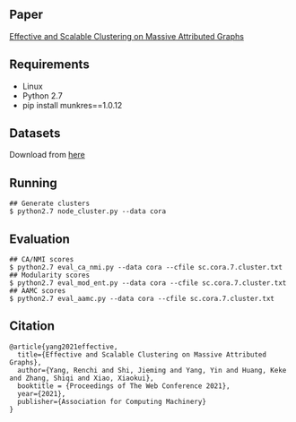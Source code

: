 ## Paper
[Effective and Scalable Clustering on Massive Attributed Graphs](https://arxiv.org/pdf/2102.03826.pdf)

## Requirements
- Linux
- Python 2.7
- pip install munkres==1.0.12


## Datasets
Download from [here](https://renchi.ac.cn/#datasets)

## Running
```
## Generate clusters
$ python2.7 node_cluster.py --data cora 
```

## Evaluation
```
## CA/NMI scores
$ python2.7 eval_ca_nmi.py --data cora --cfile sc.cora.7.cluster.txt
## Modularity scores
$ python2.7 eval_mod_ent.py --data cora --cfile sc.cora.7.cluster.txt
## AAMC scores
$ python2.7 eval_aamc.py --data cora --cfile sc.cora.7.cluster.txt
```

## Citation
```
@article{yang2021effective,
  title={Effective and Scalable Clustering on Massive Attributed Graphs},
  author={Yang, Renchi and Shi, Jieming and Yang, Yin and Huang, Keke and Zhang, Shiqi and Xiao, Xiaokui},
  booktitle = {Proceedings of The Web Conference 2021},
  year={2021},
  publisher={Association for Computing Machinery}
}
```
